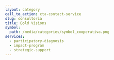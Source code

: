 ```yaml
---
layout: category
call_to_action: cta-contact-service
slug: consultoria
title: Bold Visions
symbol:
  path: /media/categories/symbol_cooperativa.png
services:
  - participatory-diagnosis
  - impact-program
  - strategic-support
---
```

